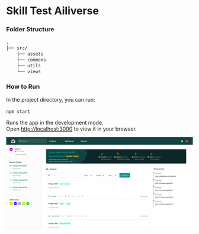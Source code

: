 # Skill Test Ailiverse

### Folder Structure

    .
    ├── src/
        ├── assets
        ├── commons
        ├── utils
        └── views

### How to Run

In the project directory, you can run:

`npm start`

Runs the app in the development mode.\
Open [http://localhost:3000](http://localhost:3000) to view it in your browser.

[![evidence.png](/src/assets/evidence.png)](/src/assets/evidence.png)
